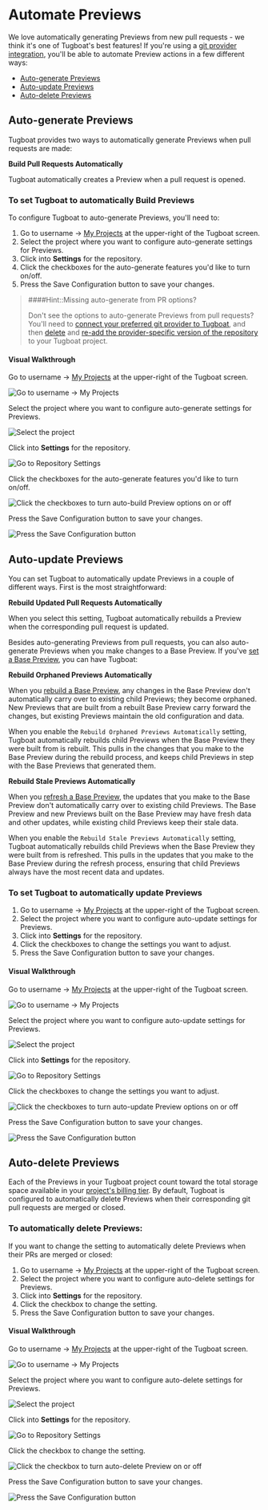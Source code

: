 # Automate Previews

We love automatically generating Previews from new pull requests - we think it's
one of Tugboat's best features! If you're using a
[git provider integration](../../setting-up-tugboat/index.md#connect-with-your-provider),
you'll be able to automate Preview actions in a few different ways:

- [Auto-generate Previews](#auto-generate-previews)
- [Auto-update Previews](#auto-update-previews)
- [Auto-delete Previews](#auto-delete-previews)

## Auto-generate Previews

Tugboat provides two ways to automatically generate Previews when pull requests
are made:

**Build Pull Requests Automatically**

Tugboat automatically creates a Preview when a pull request is opened.

### To set Tugboat to automatically Build Previews

To configure Tugboat to auto-generate Previews, you'll need to:

1. Go to username -> [My Projects](https://dashboard.tugboat.qa/projects) at the
   upper-right of the Tugboat screen.
2. Select the project where you want to configure auto-generate settings for
   Previews.
3. Click into **Settings** for the repository.
4. Click the checkboxes for the auto-generate features you'd like to turn
   on/off.
5. Press the Save Configuration button to save your changes.

> ####Hint::Missing auto-generate from PR options?
>
> Don't see the options to auto-generate Previews from pull requests? You'll
> need to
> [connect your preferred git provider to Tugboat](../../setting-up-tugboat/index.md#connect-with-your-provider),
> and then [delete](../../setting-up-tugboat/index.md#delete-the-repo) and
> [re-add the provider-specific version of the repository](../../setting-up-tugboat/index.md#add-repos-to-the-project)
> to your Tugboat project.

#### Visual Walkthrough

Go to username -> [My Projects](https://dashboard.tugboat.qa/projects) at the
upper-right of the Tugboat screen.

![Go to username -> My Projects](../../_images/go-to-user-my-projects.png)

Select the project where you want to configure auto-generate settings for
Previews.

![Select the project](../../_images/select-a-project.png)

Click into **Settings** for the repository.

![Go to Repository Settings](../../_images/go-to-repository-settings.png)

Click the checkboxes for the auto-generate features you'd like to turn on/off.

![Click the checkboxes to turn auto-build Preview options on or off](../../_images/auto-build-preview-repository-settings.png)

Press the Save Configuration button to save your changes.

![Press the Save Configuration button](../../_images/repository-settings-press-save-configuration.png)

## Auto-update Previews

You can set Tugboat to automatically update Previews in a couple of different
ways. First is the most straightforward:

**Rebuild Updated Pull Requests Automatically**

When you select this setting, Tugboat automatically rebuilds a Preview when the
corresponding pull request is updated.

Besides auto-generating Previews from pull requests, you can also auto-generate
Previews when you make changes to a Base Preview. If you've
[set a Base Preview](../work-with-base-previews/index.md#how-to-set-a-base-preview),
you can have Tugboat:

**Rebuild Orphaned Previews Automatically**

When you
[rebuild a Base Preview](../work-with-base-previews/index.md#change-a-base-preview),
any changes in the Base Preview don't automatically carry over to existing child
Previews; they become orphaned. New Previews that are built from a rebuilt Base
Preview carry forward the changes, but existing Previews maintain the old
configuration and data.

When you enable the `Rebuild Orphaned Previews Automatically` setting, Tugboat
automatically rebuilds child Previews when the Base Preview they were built from
is rebuilt. This pulls in the changes that you make to the Base Preview during
the rebuild process, and keeps child Previews in step with the Base Previews
that generated them.

**Rebuild Stale Previews Automatically**

When you
[refresh a Base Preview](../work-with-base-previews/index.md#update-a-base-preview),
the updates that you make to the Base Preview don't automatically carry over to
existing child Previews. The Base Preview and new Previews built on the Base
Preview may have fresh data and other updates, while existing child Previews
keep their stale data.

When you enable the `Rebuild Stale Previews Automatically` setting, Tugboat
automatically rebuilds child Previews when the Base Preview they were built from
is refreshed. This pulls in the updates that you make to the Base Preview during
the refresh process, ensuring that child Previews always have the most recent
data and updates.

### To set Tugboat to automatically update Previews

1. Go to username -> [My Projects](https://dashboard.tugboat.qa/projects) at the
   upper-right of the Tugboat screen.
2. Select the project where you want to configure auto-update settings for
   Previews.
3. Click into **Settings** for the repository.
4. Click the checkboxes to change the settings you want to adjust.
5. Press the Save Configuration button to save your changes.

#### Visual Walkthrough

Go to username -> [My Projects](https://dashboard.tugboat.qa/projects) at the
upper-right of the Tugboat screen.

![Go to username -> My Projects](../../_images/go-to-user-my-projects.png)

Select the project where you want to configure auto-update settings for
Previews.

![Select the project](../../_images/select-a-project.png)

Click into **Settings** for the repository.

![Go to Repository Settings](../../_images/go-to-repository-settings.png)

Click the checkboxes to change the settings you want to adjust.

![Click the checkboxes to turn auto-update Preview options on or off](../../_images/auto-update-preview-repository-settings.png)

Press the Save Configuration button to save your changes.

![Press the Save Configuration button](../../_images/repository-settings-press-save-configuration.png)

## Auto-delete Previews

Each of the Previews in your Tugboat project count toward the total storage
space available in your
[project's billing tier](../../tugboat-billing/index.md). By default, Tugboat is
configured to automatically delete Previews when their corresponding git pull
requests are merged or closed.

### To automatically delete Previews:

If you want to change the setting to automatically delete Previews when their
PRs are merged or closed:

1. Go to username -> [My Projects](https://dashboard.tugboat.qa/projects) at the
   upper-right of the Tugboat screen.
2. Select the project where you want to configure auto-delete settings for
   Previews.
3. Click into **Settings** for the repository.
4. Click the checkbox to change the setting.
5. Press the Save Configuration button to save your changes.

#### Visual Walkthrough

Go to username -> [My Projects](https://dashboard.tugboat.qa/projects) at the
upper-right of the Tugboat screen.

![Go to username -> My Projects](../../_images/go-to-user-my-projects.png)

Select the project where you want to configure auto-delete settings for
Previews.

![Select the project](../../_images/select-a-project.png)

Click into **Settings** for the repository.

![Go to Repository Settings](../../_images/go-to-repository-settings.png)

Click the checkbox to change the setting.

![Click the checkbox to turn auto-delete Preview on or off](../../_images/auto-delete-preview-repository-settings.png)

Press the Save Configuration button to save your changes.

![Press the Save Configuration button](../../_images/repository-settings-press-save-configuration.png)
